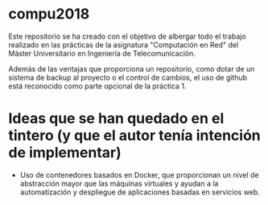 # compu2018

Este repositorio se ha creado con el objetivo de albergar todo el trabajo realizado en las prácticas de la asignatura "Computación en Red" del Máster Universitario en Ingeniería de Telecomunicación. 

Además de las ventajas que proporciona un repositorio, como dotar de un sistema de backup al proyecto o el control de cambios, el uso de github está reconocido como parte opcional de la práctica 1. 

# Ideas que se han quedado en el tintero (y que el autor tenía intención de implementar)
- Uso de contenedores basados en Docker, que proporcionan un nivel de abstracción mayor que las máquinas virtuales y ayudan a la automatización y despliegue de aplicaciones basadas en servicios web. 
